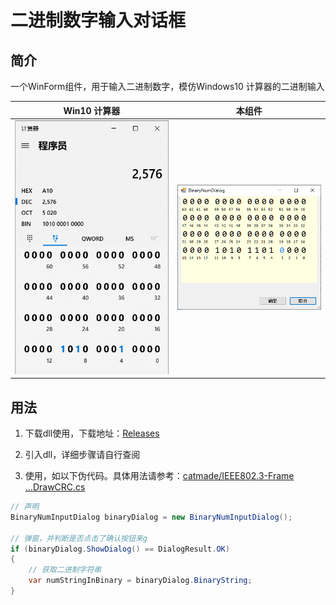 # 二进制数字输入对话框

## 简介

一个WinForm组件，用于输入二进制数字，模仿Windows10 计算器的二进制输入

| Win10 计算器                    | 本组件 |
| ------------------------------- | ------ |
| ![win10calc.png](image/win10calc.png) |  ![mine.png](image/mine.png)      |

## 用法
1. 下载dll使用，下载地址：[Releases](https://github.com/catmade/BinaryNumInputDialog/releases)
2. 引入dll，详细步骤请自行查阅

3. 使用，如以下伪代码。具体用法请参考：[catmade/IEEE802.3-Frame  ...DrawCRC.cs](https://github.com/catmade/IEEE802.3-Frame/blob/b7d77ddb0a5e46140eaac66dd9f735835bbf4f53/IEEE%20802.3%20%E4%BB%A5%E5%A4%AA%E7%BD%91%E5%B8%A7%E5%B0%81%E8%A3%85/MyUserContorl/DrawCRC.cs#L105)

```c#
// 声明
BinaryNumInputDialog binaryDialog = new BinaryNumInputDialog();

// 弹窗，并判断是否点击了确认按钮来g
if (binaryDialog.ShowDialog() == DialogResult.OK)
{
    // 获取二进制字符串
    var numStringInBinary = binaryDialog.BinaryString;
}
```



